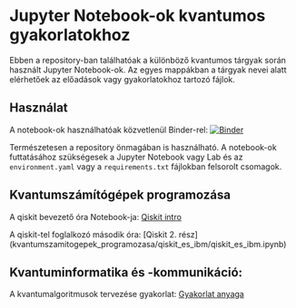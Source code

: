 # Jupyter Notebook-ok kvantumos gyakorlatokhoz

Ebben a repository-ban találhatóak a különböző kvantumos tárgyak során használt Jupyter Notebook-ok. Az egyes mappákban a tárgyak nevei alatt elérhetőek az előadások vagy gyakorlatokhoz tartozó fájlok.

## Használat

A notebook-ok használhatóak közvetlenül Binder-rel: [![Binder](https://mybinder.org/badge_logo.svg)](https://mybinder.org/v2/gh/DrIdle/quantum-notebook/HEAD)

Természetesen a repository önmagában is használható. A notebook-ok futtatásához szükségesek a Jupyter Notebook vagy Lab és az `environment.yaml` vagy a `requirements.txt` fájlokban felsorolt csomagok.

## Kvantumszámítógépek programozása

A qiskit bevezető óra Notebook-ja: [Qiskit intro](kvantumszamitogepek_programozasa/qiskit_bevezetes/qiskit_intro.ipynb)

A qiskit-tel foglalkozó második óra: [Qiskit 2. rész] (kvantumszamitogepek_programozasa/qiskit_es_ibm/qiskit_es_ibm.ipynb)

## Kvantuminformatika és -kommunikáció:

A kvantumalgoritmusok tervezése gyakorlat: [Gyakorlat anyaga](kvantuminformatika_es_kommunikacio/qiskit_gyakorlat/kvantuminformatikai_algoritmusok_tervezese.ipynb)
